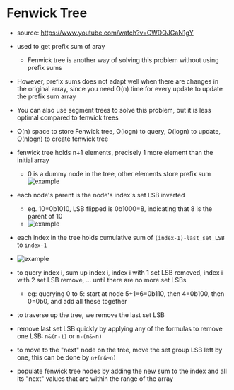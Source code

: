 # Fenwick Tree
- source: https://www.youtube.com/watch?v=CWDQJGaN1gY

- used to get prefix sum of aray
  - Fenwick tree is another way of solving this problem without using prefix sums
- However, prefix sums does not adapt well when there are changes in the original array, since you need O(n) time for every update to update the prefix sum array
- You can also use segment trees to solve this problem, but it is less optimal compared to fenwick trees
- O(n) space to store Fenwick tree, O(logn) to query, O(logn) to update, O(nlogn) to create fenwick tree
- fenwick tree holds n+1 elements, precisely 1 more element than the initial array
  - 0 is a dummy node in the tree, other elements store prefix sum
![example](https://i.imgur.com/1m0UCYz.png)
- each node's parent is the node's index's set LSB inverted
  - eg. 10=0b1010, LSB flipped is 0b1000=8, indicating that 8 is the parent of 10
  - ![example](https://i.imgur.com/IDQsIEn.png)
- each index in the tree holds cumulative sum of `(index-1)-last_set_LSB` to `index-1`
- ![example](https://i.imgur.com/FIhPQxU.png)
- to query index i, sum up index i, index i with 1 set LSB removed, index i with 2 set LSB remove, ... until there are no more set LSBs
  - eg: querying 0 to 5: start at node 5+1=6=0b110, then 4=0b100, then 0=0b0, and add all these together
- to traverse up the tree, we remove the last set LSB
- remove last set LSB quickly by applying any of the formulas to remove one LSB: `n&(n-1)` or `n-(n&~n)`
- to move to the "next" node on the tree, move the set group LSB left by one, this can be done by `n+(n&~n)`
- populate fenwick tree nodes by adding the new sum to the index and all its "next" values that are within the range of the array
